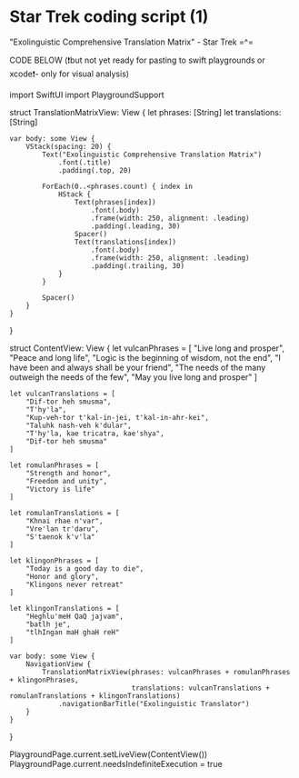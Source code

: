 # Star Trek coding script (1)
"Exolinguistic Comprehensive Translation Matrix" - Star Trek =^=

CODE BELOW (❗️but not yet ready for pasting to swift playgrounds or xcode❗️- only for visual analysis)

import SwiftUI
import PlaygroundSupport

struct TranslationMatrixView: View {
    let phrases: [String]
    let translations: [String]
    
    var body: some View {
        VStack(spacing: 20) {
            Text("Exolinguistic Comprehensive Translation Matrix")
                .font(.title)
                .padding(.top, 20)
            
            ForEach(0..<phrases.count) { index in
                HStack {
                    Text(phrases[index])
                        .font(.body)
                        .frame(width: 250, alignment: .leading)
                        .padding(.leading, 30)
                    Spacer()
                    Text(translations[index])
                        .font(.body)
                        .frame(width: 250, alignment: .leading)
                        .padding(.trailing, 30)
                }
            }
            
            Spacer()
        }
    }
}

struct ContentView: View {
    let vulcanPhrases = [
        "Live long and prosper",
        "Peace and long life",
        "Logic is the beginning of wisdom, not the end",
        "I have been and always shall be your friend",
        "The needs of the many outweigh the needs of the few",
        "May you live long and prosper"
    ]
    
    let vulcanTranslations = [
        "Dif-tor heh smusma",
        "T'hy'la",
        "Kup-veh-tor t'kal-in-jei, t'kal-in-ahr-kei",
        "Taluhk nash-veh k'dular",
        "T'hy'la, kae tricatra, kae'shya",
        "Dif-tor heh smusma"
    ]
    
    let romulanPhrases = [
        "Strength and honor",
        "Freedom and unity",
        "Victory is life"
    ]
    
    let romulanTranslations = [
        "Khnai rhae n'var",
        "Vre'lan tr'daru",
        "S'taenok k'v'la"
    ]
    
    let klingonPhrases = [
        "Today is a good day to die",
        "Honor and glory",
        "Klingons never retreat"
    ]
    
    let klingonTranslations = [
        "Heghlu'meH QaQ jajvam",
        "batlh je",
        "tlhIngan maH ghaH reH"
    ]
    
    var body: some View {
        NavigationView {
            TranslationMatrixView(phrases: vulcanPhrases + romulanPhrases + klingonPhrases,
                                  translations: vulcanTranslations + romulanTranslations + klingonTranslations)
                .navigationBarTitle("Exolinguistic Translator")
        }
    }
}

PlaygroundPage.current.setLiveView(ContentView())
PlaygroundPage.current.needsIndefiniteExecution = true
